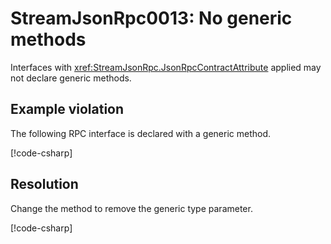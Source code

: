# StreamJsonRpc0013: No generic methods

Interfaces with <xref:StreamJsonRpc.JsonRpcContractAttribute> applied may not declare generic methods.

## Example violation

The following RPC interface is declared with a generic method.

[!code-csharp[](../../samples/Analyzers/StreamJsonRpc0013.cs#Violation)]

## Resolution

Change the method to remove the generic type parameter.

[!code-csharp[](../../samples/Analyzers/StreamJsonRpc0013.cs#Fix)]
